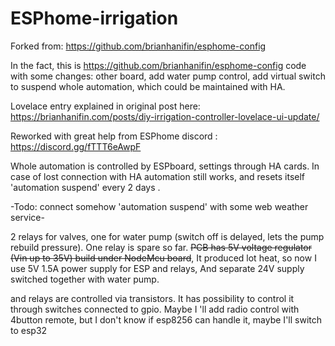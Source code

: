 # ESPhome-irrigation


 
 Forked from: https://github.com/brianhanifin/esphome-config

In the fact, this is https://github.com/brianhanifin/esphome-config code 
with some changes: other board, add water pump control, add virtual switch
to suspend whole automation, which could be maintained with HA.

Lovelace entry explained in original post here: 
https://brianhanifin.com/posts/diy-irrigation-controller-lovelace-ui-update/

Reworked with great help from ESPhome discord : https://discord.gg/fTTT6eAwpF

Whole automation is controlled by ESPboard, settings through HA cards. 
In case of lost connection with HA automation still works, 
and resets itself 'automation suspend' every 2 days .

-Todo: connect somehow 'automation suspend' with some web weather service-

2 relays for valves, one for water pump (switch off is delayed, lets the pump 
rebuild pressure). One relay is spare so far.
~~PCB has 5V voltage regulator (Vin up to 35V) build under NodeMcu board~~,
It produced lot heat, so now I use 5V 1.5A power supply for ESP and relays,
And separate 24V supply switched together with water pump. 
 

 and relays are controlled via transistors. It has possibility to control it 
through switches connected to gpio. Maybe I 'll add radio control with 
4button remote, but I don't know if esp8256 can handle it, maybe I'll switch
 to esp32

 
